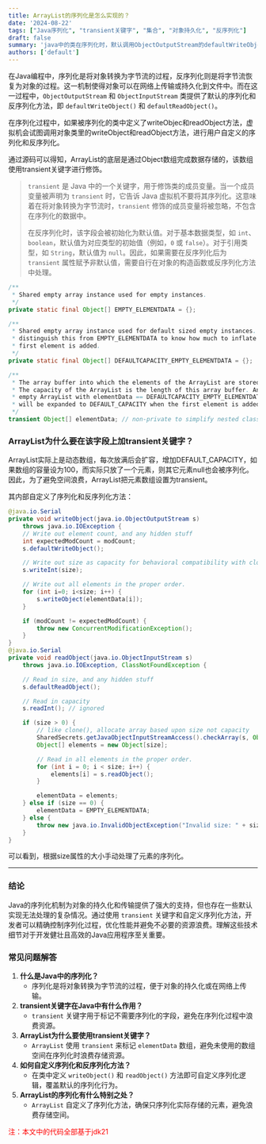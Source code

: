 ```yaml
---
title: ArrayList的序列化是怎么实现的？
date: '2024-08-22'
tags: ["Java序列化", "transient关键字", "集合", "对象持久化", "反序列化"]
draft: false
summary: 'java中的类在序列化时，默认调用ObjectOutputStream的defaultWriteObject方法以及ObjectInputStream的defaultReadObject方法，进行序列化和反序列化。在序列化过程中，如果被序列化的类中定义了writeObjec和readObject方法，虚拟机会试图调用对象类里的writeObject和readObject方法，进行用户自定义的序列化和反序列化。'
authors: ['default']
---
```




在Java编程中，序列化是将对象转换为字节流的过程，反序列化则是将字节流恢复为对象的过程。这一机制使得对象可以在网络上传输或持久化到文件中。而在这一过程中，`ObjectOutputStream` 和 `ObjectInputStream` 类提供了默认的序列化和反序列化方法，即 `defaultWriteObject()` 和 `defaultReadObject()`。

在序列化过程中，如果被序列化的类中定义了writeObjec和readObject方法，虚拟机会试图调用对象类里的writeObject和readObject方法，进行用户自定义的序列化和反序列化。

通过源码可以得知，ArrayList的底层是通过Object数组完成数据存储的，该数组使用transient关键字进行修饰。

> `transient` 是 Java 中的一个关键字，用于修饰类的成员变量。当一个成员变量被声明为 `transient` 时，它告诉 Java 虚拟机不要将其序列化。这意味着在将对象转换为字节流时，`transient` 修饰的成员变量将被忽略，不包含在序列化的数据中。
>
> 在反序列化时，该字段会被初始化为默认值。对于基本数据类型，如 `int`、`boolean`，默认值为对应类型的初始值（例如，`0` 或 `false`）。对于引用类型，如 `String`，默认值为 `null`。因此，如果需要在反序列化后为 `transient` 属性赋予非默认值，需要自行在对象的构造函数或反序列化方法中处理。

```java
/**
 * Shared empty array instance used for empty instances.
 */
private static final Object[] EMPTY_ELEMENTDATA = {};

/**
 * Shared empty array instance used for default sized empty instances. We
 * distinguish this from EMPTY_ELEMENTDATA to know how much to inflate when
 * first element is added.
 */
private static final Object[] DEFAULTCAPACITY_EMPTY_ELEMENTDATA = {};

/**
 * The array buffer into which the elements of the ArrayList are stored.
 * The capacity of the ArrayList is the length of this array buffer. Any
 * empty ArrayList with elementData == DEFAULTCAPACITY_EMPTY_ELEMENTDATA
 * will be expanded to DEFAULT_CAPACITY when the first element is added.
 */
transient Object[] elementData; // non-private to simplify nested class access
```

### **ArrayList为什么要在该字段上加transient关键字？**

ArrayList实际上是动态数组，每次放满后会扩容，增加DEFAULT_CAPACITY，如果数组的容量设为100，而实际只放了一个元素，则其它元素null也会被序列化。因此，为了避免空间浪费，ArrayList把元素数组设置为transient。

其内部自定义了序列化和反序列化方法：

```java	
@java.io.Serial
private void writeObject(java.io.ObjectOutputStream s)
    throws java.io.IOException {
    // Write out element count, and any hidden stuff
    int expectedModCount = modCount;
    s.defaultWriteObject();

    // Write out size as capacity for behavioral compatibility with clone()
    s.writeInt(size);

    // Write out all elements in the proper order.
    for (int i=0; i<size; i++) {
        s.writeObject(elementData[i]);
    }

    if (modCount != expectedModCount) {
        throw new ConcurrentModificationException();
    }
}
@java.io.Serial
private void readObject(java.io.ObjectInputStream s)
    throws java.io.IOException, ClassNotFoundException {

    // Read in size, and any hidden stuff
    s.defaultReadObject();

    // Read in capacity
    s.readInt(); // ignored

    if (size > 0) {
        // like clone(), allocate array based upon size not capacity
        SharedSecrets.getJavaObjectInputStreamAccess().checkArray(s, Object[].class, size);
        Object[] elements = new Object[size];

        // Read in all elements in the proper order.
        for (int i = 0; i < size; i++) {
            elements[i] = s.readObject();
        }

        elementData = elements;
    } else if (size == 0) {
        elementData = EMPTY_ELEMENTDATA;
    } else {
        throw new java.io.InvalidObjectException("Invalid size: " + size);
    }
}
```

可以看到，根据size属性的大小手动处理了元素的序列化。

---

### **结论**

Java的序列化机制为对象的持久化和传输提供了强大的支持，但也存在一些默认实现无法处理的复杂情况。通过使用 `transient` 关键字和自定义序列化方法，开发者可以精确控制序列化过程，优化性能并避免不必要的资源浪费。理解这些技术细节对于开发健壮且高效的Java应用程序至关重要。

### **常见问题解答**

1. **什么是Java中的序列化？**
   - 序列化是将对象转换为字节流的过程，便于对象的持久化或在网络上传输。
2. **transient关键字在Java中有什么作用？**
   - `transient` 关键字用于标记不需要序列化的字段，避免在序列化过程中浪费资源。
3. **ArrayList为什么要使用transient关键字？**
   - `ArrayList` 使用 `transient` 来标记 `elementData` 数组，避免未使用的数组空间在序列化时浪费存储资源。
4. **如何自定义序列化和反序列化方法？**
   - 在类中定义 `writeObject()` 和 `readObject()` 方法即可自定义序列化逻辑，覆盖默认的序列化行为。
5. **ArrayList的序列化有什么特别之处？**
   - `ArrayList` 自定义了序列化方法，确保只序列化实际存储的元素，避免浪费存储空间。

<font color="red">注：本文中的代码全部基于jdk21</font>